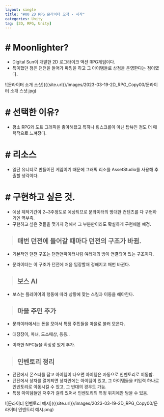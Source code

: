 ```yaml
---
layout: single
title: "#00 2D RPG 문라이터 모작 - 시작"
categories: Unity
tag: [2D, RPG, Unity]
---
```




# # Moonlighter?

- Digital Sun이 개발한 2D 로그라이크 액션 RPG게임이다.
- 특이했던 점은 던전을 들어가 파밍을 하고 그 아이템들로 상점을 운영한다는 점이였다.

![문라이터 소개 스샷]({{site.url}}/images/2023-03-19-2D_RPG_Copy00/문라이터 소개 스샷.jpg)



# # 선택한 이유?

- 평소 RPG와 도트 그래픽을 좋아해왔고 특히나 횡스크롤이 아닌 탑뷰인 점도 더 매력적으로 느껴졌다.



# # 리소스

- 일단 유니티로 만들어진 게임이기 때문에 그래픽 리소를 AssetStudio를 사용해 추출할 생각이다.



# # 구현하고 싶은 것.

- 예상 제작기간이 2~3주정도로 예상되므로 문라이터의 방대한 컨텐츠를 다 구현하기엔 역부족.
- 구현하고 싶은 것들을 몇가지 정해서 그 부분만이라도 확실하게 구현해볼 예정.



> ## 매번 던전에 들어갈 때마다 던전의 구조가 바뀜.

- 기본적인 던전 구조는 던전앤파이터처럼 여러개의 방이 연결되어 있는 구조이다.

- 문라이터는 이 구조가 던전에 처음 입장할때 정해지고 매번 바뀐다.

  

> ## 보스 AI

- 보스는 플레이어의 행동에 따라 상황에 맞는 스킬과 이동을 해야한다.



> ##  마을 주민 추가

- 문라이터에서는 돈을 모아서 특정 주민들을 마을로 불러 모은다.

- 대장장이, 마녀, 도소매상, 등등..

- 이러한 NPC들을 확장성 있게 추가.

  

> ##  인벤토리 정리

- 던전에서 몬스터를 잡고 아이템이 나오면 아이템은 자동으로 인벤토리로 이동함.
- 던전에서 상자를 열게되면 상자안에는 아이템이 있고, 그 아이템들을 키입력 하나로 인벤토리로 이동시킬 수 있고,
  그 반대의 경우도 가능.
- 특정 아이템들엔 저주가 걸려 있어서 인벤토리의 특정 위치에만 담을 수 있음.

![문라이터 인벤토리 예시]({{site.url}}/images/2023-03-19-2D_RPG_Copy00/문라이터 인벤토리 예시.png)





